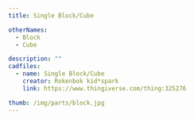 ```yaml
---
title: Single Block/Cube

otherNames:
  - Block
  - Cube

description: ""
cadfiles:
  - name: Single Block/Cube
    creator: Rokenbok kid*spark
    link: https://www.thingiverse.com/thing:325276

thumb: /img/parts/block.jpg
---
```


